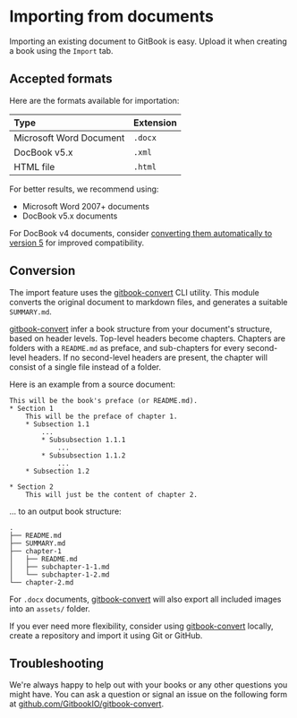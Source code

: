 # Importing from documents

Importing an existing document to GitBook is easy. Upload it when creating a book using the `Import` tab.

## Accepted formats

Here are the formats available for importation:

| Type | Extension |
| :--- | :--- |
| Microsoft Word Document | `.docx` |
| DocBook v5.x | `.xml` |
| HTML file | `.html` |

For better results, we recommend using:

* Microsoft Word 2007+ documents
* DocBook v5.x documents

For DocBook v4 documents, consider [converting them automatically to version 5](http://doccookbook.sourceforge.net/html/en/dbc.structure.db4-to-db5.html) for improved compatibility.

## Conversion

The import feature uses the [gitbook-convert](https://github.com/GitbookIO/gitbook-convert) CLI utility. This module converts the original document to markdown files, and generates a suitable `SUMMARY.md`.

[gitbook-convert](https://github.com/GitbookIO/gitbook-convert) infer a book structure from your document's structure, based on header levels. Top-level headers become chapters. Chapters are folders with a `README.md` as preface, and sub-chapters for every second-level headers. If no second-level headers are present, the chapter will consist of a single file instead of a folder.

Here is an example from a source document:

```text
This will be the book's preface (or README.md).
* Section 1
    This will be the preface of chapter 1.
    * Subsection 1.1
        ...
        * Subsubsection 1.1.1
            ...
        * Subsubsection 1.1.2
            ...
    * Subsection 1.2

* Section 2
    This will just be the content of chapter 2.
```

... to an output book structure:

```text
.
├── README.md
├── SUMMARY.md
├── chapter-1
│   ├── README.md
│   ├── subchapter-1-1.md
│   └── subchapter-1-2.md
└── chapter-2.md
```

For `.docx` documents, [gitbook-convert](https://github.com/GitbookIO/gitbook-convert) will also export all included images into an `assets/` folder.

If you ever need more flexibility, consider using [gitbook-convert](https://github.com/GitbookIO/gitbook-convert) locally, create a repository and import it using Git or GitHub.

## Troubleshooting

We're always happy to help out with your books or any other questions you might have. You can ask a question or signal an issue on the following form at [github.com/GitbookIO/gitbook-convert](https://github.com/GitbookIO/gitbook-convert/issues).

